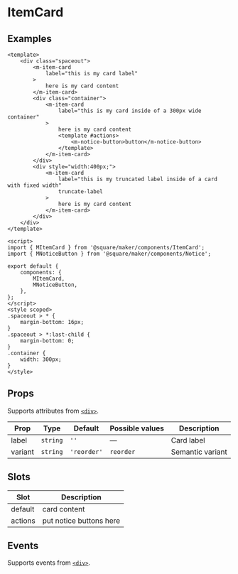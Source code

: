 # ItemCard



## Examples
```vue
<template>
	<div class="spaceout">
		<m-item-card
			label="this is my card label"
		>
			here is my card content
		</m-item-card>
		<div class="container">
			<m-item-card
				label="this is my card inside of a 300px wide container"
			>
				here is my card content
				<template #actions>
					<m-notice-button>button</m-notice-button>
				</template>
			</m-item-card>
		</div>
		<div style="width:400px;">
			<m-item-card
				label="this is my truncated label inside of a card with fixed width"
				truncate-label
			>
				here is my card content
			</m-item-card>
		</div>
	</div>
</template>

<script>
import { MItemCard } from '@square/maker/components/ItemCard';
import { MNoticeButton } from '@square/maker/components/Notice';

export default {
	components: {
		MItemCard,
		MNoticeButton,
	},
};
</script>
<style scoped>
.spaceout > * {
	margin-bottom: 16px;
}
.spaceout > *:last-child {
	margin-bottom: 0;
}
.container {
	width: 300px;
}
</style>
```

<!-- api-tables:start -->
## Props

Supports attributes from [`<div>`](https://developer.mozilla.org/en-US/docs/Web/HTML/Element/div).

| Prop    | Type     | Default     | Possible values | Description      |
| ------- | -------- | ----------- | --------------- | ---------------- |
| label   | `string` | `''`        | —               | Card label       |
| variant | `string` | `'reorder'` | `reorder`       | Semantic variant |


## Slots

| Slot    | Description             |
| ------- | ----------------------- |
| default | card content            |
| actions | put notice buttons here |


## Events

Supports events from [`<div>`](https://developer.mozilla.org/en-US/docs/Web/HTML/Element/div).
<!-- api-tables:end -->

